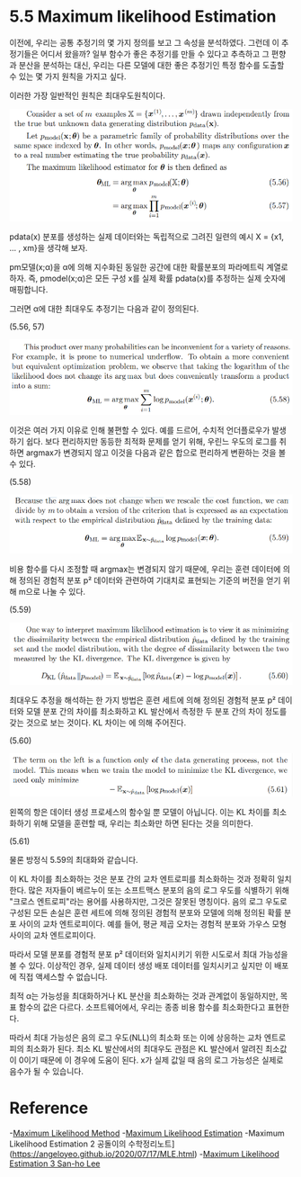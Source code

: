 # 5.5 Maximum likelihood Estimation

이전에, 우리는 공통 추정기의 몇 가지 정의를 보고 그 속성을 분석하였다. 그런데 이 추정기들은 어디서 왔을까? 일부 함수가 좋은 추정기를 만들 수 있다고 추측하고 그 편향과 분산을 분석하는 대신, 우리는 다른 모델에 대한 좋은 추정기인 특정 함수를 도출할 수 있는 몇 가지 원칙을 가지고 싶다.

이러한 가장 일반적인 원칙은 최대우도원칙이다. 

![5.56](./img/5_56.PNG)

pdata(x) 분포를 생성하는 실제 데이터와는 독립적으로 그려진 일련의 예시 X = {x1, ... , xm}을 생각해 보자.

pm모델(x;α)을 α에 의해 지수화된 동일한 공간에 대한 확률분포의 파라메트릭 계열로 하자. 즉, pmodel(x;α)은 모든 구성 x를 실제 확률 pdata(x)를 추정하는 실제 숫자에 매핑합니다.

그러면 α에 대한 최대우도 추정기는 다음과 같이 정의된다.

(5.56, 57)

![5.58](./img/5_58.PNG)

이것은 여러 가지 이유로 인해 불편할 수 있다. 예를 드르어, 수치적 언더플로우가 발생하기 쉽다. 보다 편리하지만 동등한 최적화 문제를 얻기 위해, 우린느 우도의 로그를 취하면 argmax가 변경되지 않고 이것을 다음과 같은 합으로 편리하게 변환하는 것을 볼 수 있다.

(5.58)


![5.59](./img/5_59.PNG)

비용 함수를 다시 조정할 때 argmax는 변경되지 않기 때문에, 우리는 훈련 데이터에 의해 정의된 경험적 분포 p² 데이터와 관련하여 기대치로 표현되는 기준의 버전을 얻기 위해 m으로 나눌 수 있다.

(5.59)

![5.60](./img/5_60.PNG)

최대우도 추정을 해석하는 한 가지 방법은 훈련 세트에 의해 정의된 경험적 분포 p² 데이터와 모델 분포 간의 차이를 최소화하고 KL 발산에서 측정한 두 분포 간의 차이 정도를 갖는 것으로 보는 것이다. KL 차이는 에 의해 주어진다.

(5.60)

![5.61](./img/5_61.PNG)

왼쪽의 항은 데이터 생성 프로세스의 함수일 뿐 모델이 아닙니다. 이는 KL 차이를 최소화하기 위해 모델을 훈련할 때, 우리는 최소화만 하면 된다는 것을 의미한다.

(5.61)

물론 방정식 5.59의 최대화와 같습니다.

이 KL 차이를 최소화하는 것은 분포 간의 교차 엔트로피를 최소화하는 것과 정확히 일치한다. 많은 저자들이 베르누이 또는 소프트맥스 분포의 음의 로그 우도를 식별하기 위해 "크로스 엔트로피"라는 용어를 사용하지만, 그것은 잘못된 명칭이다. 음의 로그 우도로 구성된 모든 손실은 훈련 세트에 의해 정의된 경험적 분포와 모델에 의해 정의된 확률 분포 사이의 교차 엔트로피이다. 예를 들어, 평균 제곱 오차는 경험적 분포와 가우스 모형 사이의 교차 엔트로피이다.


따라서 모델 분포를 경험적 분포 p² 데이터와 일치시키기 위한 시도로서 최대 가능성을 볼 수 있다. 이상적인 경우, 실제 데이터 생성 배포 데이터를 일치시키고 싶지만 이 배포에 직접 액세스할 수 없습니다.

최적 α는 가능성을 최대화하거나 KL 분산을 최소화하는 것과 관계없이 동일하지만, 목표 함수의 값은 다르다. 소프트웨어에서, 우리는 종종 비용 함수를 최소화한다고 표현한다.

따라서 최대 가능성은 음의 로그 우도(NLL)의 최소화 또는 이에 상응하는 교차 엔트로피의 최소화가 된다. 최소 KL 발산에서의 최대우도 관점은 KL 발산에서 알려진 최소값이 0이기 때문에 이 경우에 도움이 된다. x가 실제 값일 때 음의 로그 가능성은 실제로 음수가 될 수 있습니다.


# Reference
-[Maximum Likelihood Method](https://junha1125.tistory.com/24)
-[Maximum Likelihood Estimation](https://seungtae-jeff.tistory.com/entry/%ED%86%B5%EA%B3%84%ED%95%99-1-%EC%B5%9C%EB%8C%80%EC%9A%B0%EB%8F%84%EC%B6%94%EC%A0%95%EB%B2%95)
-Maximum Likelihood Estimation 2 공돌이의 수학정리노트](https://angeloyeo.github.io/2020/07/17/MLE.html)
-[Maximum Likelihood Estimation 3 San-ho Lee](https://www.youtube.com/watch?v=sOtkPm_1GYw&ab_channel=SanghoLee)
